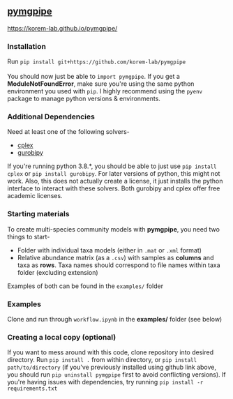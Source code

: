 ## [pymgpipe](https://korem-lab.github.io/pymgpipe/)

https://korem-lab.github.io/pymgpipe/

### Installation
Run `pip install git+https://github.com/korem-lab/pymgpipe`<br/><br/>
You should now just be able to `import pymgpipe`. If you get a **ModuleNotFoundError**, make sure you're using the same python environment you used with `pip`. I highly recommend using the `pyenv` package to manage python versions & environments.

### Additional Dependencies
Need at least one of the following solvers-

-  [cplex](<https://www-01.ibm.com/software/commerce/optimization/cplex-optimizer/>)
-  [gurobipy](<http://www.gurobi.com>)

If you're running python 3.8.*, you should be able to just use `pip install cplex` or `pip install gurobipy`. For later versions of python, this might not work. Also, this does not actually create a license, it just installs the python interface to interact with these solvers. Both gurobipy and cplex offer free academic licenses. 

### Starting materials
To create multi-species community models with **pymgpipe**, you need two things to start-

-  Folder with individual taxa models (either in `.mat` or `.xml` format)
-  Relative abundance matrix (as a `.csv`) with samples as **columns** and taxa as **rows**. Taxa names should correspond to file names within taxa folder (excluding extension)

Examples of both can be found in the  `examples/` folder

### Examples
Clone and run through `workflow.ipynb` in the **examples/** folder (see below)

### Creating a local copy (optional)
If you want to mess around with this code, clone repository into desired directory. Run `pip install .` from within directory, or `pip install path/to/directory` (if you've previously installed using github link above, you should run `pip uninstall pymgpipe` first to avoid conflicting versions). If you're having issues with dependencies, try running `pip install -r requirements.txt`
